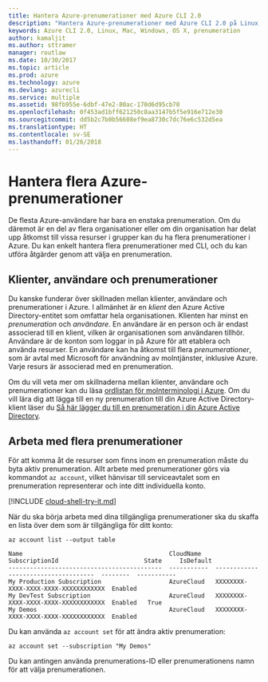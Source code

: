 ```yaml
---
title: Hantera Azure-prenumerationer med Azure CLI 2.0
description: "Hantera Azure-prenumerationer med Azure CLI 2.0 på Linux, Mac eller Windows."
keywords: Azure CLI 2.0, Linux, Mac, Windows, OS X, prenumeration
author: kamaljit
ms.author: sttramer
manager: routlaw
ms.date: 10/30/2017
ms.topic: article
ms.prod: azure
ms.technology: azure
ms.devlang: azurecli
ms.service: multiple
ms.assetid: 98fb955e-6dbf-47e2-80ac-170d6d95cb70
ms.openlocfilehash: 0f453ad1bff621250c8aa3147b5f5e916e712e30
ms.sourcegitcommit: dd5b2c7b0b56608ef9ea8730c7dc76e6c532d5ea
ms.translationtype: HT
ms.contentlocale: sv-SE
ms.lasthandoff: 01/26/2018
---
```

# <a name="manage-multiple-azure-subscriptions"></a>Hantera flera Azure-prenumerationer

De flesta Azure-användare har bara en enstaka prenumeration. Om du däremot är en del av flera organisationer eller om din organisation har delat upp åtkomst till vissa resurser i grupper kan du ha flera prenumerationer i Azure. Du kan enkelt hantera flera prenumerationer med CLI, och du kan utföra åtgärder genom att välja en prenumeration.

## <a name="tenants-users-and-subscriptions"></a>Klienter, användare och prenumerationer

Du kanske funderar över skillnaden mellan klienter, användare och prenumerationer i Azure. I allmänhet är en _klient_ den Azure Active Directory-entitet som omfattar hela organisationen. Klienten har minst en _prenumeration_ och _användare_. En användare är en person och är endast associerad till en klient, vilken är organisationen som användaren tillhör. Användare är de konton som loggar in på Azure för att etablera och använda resurser. En användare kan ha åtkomst till flera _prenumerationer_, som är avtal med Microsoft för användning av molntjänster, inklusive Azure. Varje resurs är associerad med en prenumeration.

Om du vill veta mer om skillnaderna mellan klienter, användare och prenumerationer kan du läsa [ordlistan för molnterminologi i Azure](/azure/azure-glossary-cloud-terminology).
Om du vill lära dig att lägga till en ny prenumeration till din Azure Active Directory-klient läser du [Så här lägger du till en prenumeration i din Azure Active Directory](/azure/active-directory/active-directory-how-subscriptions-associated-directory).

## <a name="working-with-multiple-subscriptions"></a>Arbeta med flera prenumerationer

För att komma åt de resurser som finns inom en prenumeration måste du byta aktiv prenumeration. Allt arbete med prenumerationer görs via kommandot `az account`, vilket hänvisar till serviceavtalet som en prenumeration representerar och inte ditt individuella konto.

[!INCLUDE [cloud-shell-try-it.md](includes/cloud-shell-try-it.md)]

När du ska börja arbeta med dina tillgängliga prenumerationer ska du skaffa en lista över dem som är tillgängliga för ditt konto:

```azurecli-interactive
az account list --output table
```

```Output
Name                                         CloudName    SubscriptionId                        State     IsDefault
-------------------------------------------  -----------  ------------------------------------  --------  -----------
My Production Subscription                   AzureCloud   XXXXXXXX-XXXX-XXXX-XXXX-XXXXXXXXXXXX  Enabled
My DevTest Subscription                      AzureCloud   XXXXXXXX-XXXX-XXXX-XXXX-XXXXXXXXXXXX  Enabled   True
My Demos                                     AzureCloud   XXXXXXXX-XXXX-XXXX-XXXX-XXXXXXXXXXXX  Enabled
```

Du kan använda `az account set` för att ändra aktiv prenumeration:

```azurecli-interactive
az account set --subscription "My Demos"
```

Du kan antingen använda prenumerations-ID eller prenumerationens namn för att välja prenumerationen.
